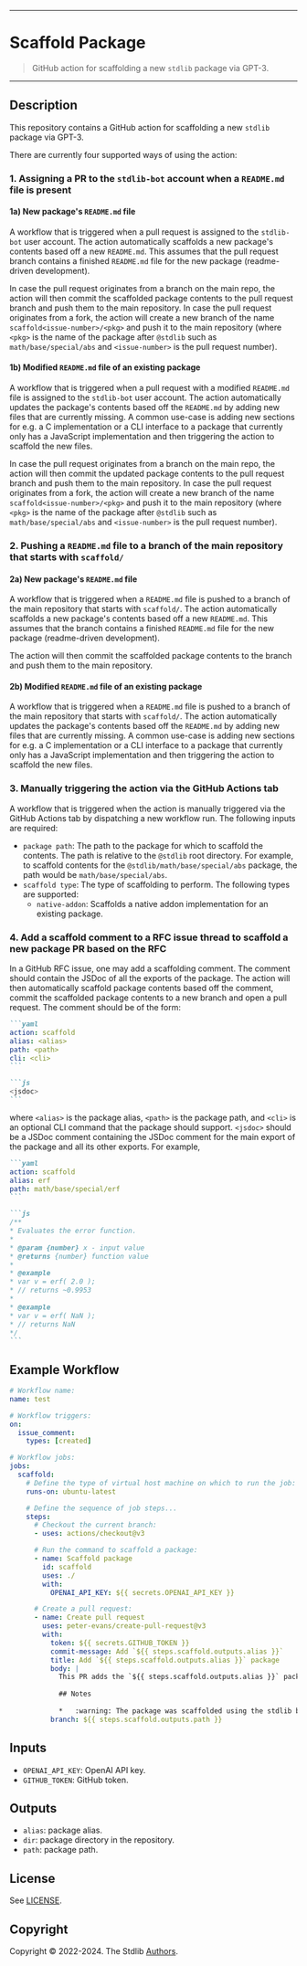 <!--

@license Apache-2.0

Copyright (c) 2022 The Stdlib Authors.

Licensed under the Apache License, Version 2.0 (the "License");
you may not use this file except in compliance with the License.
You may obtain a copy of the License at

   http://www.apache.org/licenses/LICENSE-2.0

Unless required by applicable law or agreed to in writing, software
distributed under the License is distributed on an "AS IS" BASIS,
WITHOUT WARRANTIES OR CONDITIONS OF ANY KIND, either express or implied.
See the License for the specific language governing permissions and
limitations under the License.

-->

---

# Scaffold Package

> GitHub action for scaffolding a new `stdlib` package via GPT-3.

---

## Description

This repository contains a GitHub action for scaffolding a new `stdlib` package via GPT-3. 

There are currently four supported ways of using the action:

### 1. Assigning a PR to the `stdlib-bot` account when a `README.md` file is present

#### 1a) New package's `README.md` file

A workflow that is triggered when a pull request is assigned to the `stdlib-bot` user account. The action automatically scaffolds a new package's contents based off a new `README.md`. This assumes that the pull request branch contains a finished `README.md` file for the new package (readme-driven development). 

In case the pull request originates from a branch on the main repo, the action will then commit the scaffolded package contents to the pull request branch and push them to the main repository. In case the pull request originates from a fork, the action will create a new branch of the name `scaffold<issue-number>/<pkg>` and push it to the main repository (where `<pkg>` is the name of the package after `@stdlib` such as `math/base/special/abs` and `<issue-number>` is the pull request number). 

#### 1b) Modified `README.md` file of an existing package

A workflow that is triggered when a pull request with a modified `README.md` file is assigned to the `stdlib-bot` user account. The action automatically updates the package's contents based off the `README.md` by adding new files that are currently missing. A common use-case is adding new sections for e.g. a C implementation or a CLI interface to a package that currently only has a JavaScript implementation and then triggering the action to scaffold the new files. 

In case the pull request originates from a branch on the main repo, the action will then commit the updated package contents to the pull request branch and push them to the main repository. In case the pull request originates from a fork, the action will create a new branch of the name `scaffold<issue-number>/<pkg>` and push it to the main repository (where `<pkg>` is the name of the package after `@stdlib` such as `math/base/special/abs` and `<issue-number>` is the pull request number).

### 2. Pushing a `README.md` file to a branch of the main repository that starts with `scaffold/` 

#### 2a) New package's `README.md` file

A workflow that is triggered when a `README.md` file is pushed to a branch of the main repository that starts with `scaffold/`. The action automatically scaffolds a new package's contents based off a new `README.md`. This assumes that the branch contains a finished `README.md` file for the new package (readme-driven development).

The action will then commit the scaffolded package contents to the branch and push them to the main repository.

#### 2b) Modified `README.md` file of an existing package

A workflow that is triggered when a `README.md` file is pushed to a branch of the main repository that starts with `scaffold/`. The action automatically updates the package's contents based off the `README.md` by adding new files that are currently missing. A common use-case is adding new sections for e.g. a C implementation or a CLI interface to a package that currently only has a JavaScript implementation and then triggering the action to scaffold the new files.

### 3. Manually triggering the action via the GitHub Actions tab 

A workflow that is triggered when the action is manually triggered via the GitHub Actions tab by dispatching a new workflow run. The following inputs are required:

-   `package path`: The path to the package for which to scaffold the contents. The path is relative to the `@stdlib` root directory. For example, to scaffold contents for the `@stdlib/math/base/special/abs` package, the path would be `math/base/special/abs`.
-   `scaffold type`: The type of scaffolding to perform. The following types are supported:
    -   `native-addon`: Scaffolds a native addon implementation for an existing package.

### 4. Add a scaffold comment to a RFC issue thread to scaffold a new package PR based on the RFC

In a GitHub RFC issue, one may add a scaffolding comment. The comment should contain the JSDoc of all the exports of the package. The action will then automatically scaffold  package contents based off the comment, commit the scaffolded package contents to a new branch and open a pull request. The comment should be of the form:

````md
```yaml
action: scaffold
alias: <alias>
path: <path>
cli: <cli>
```

```js
<jsdoc>
```
````

where `<alias>` is the package alias, `<path>` is the package path, and `<cli>` is an optional CLI command that the package should support. `<jsdoc>` should be a JSDoc comment containing the JSDoc comment for the main export of the package and all its other exports. For example,

````md
```yaml
action: scaffold
alias: erf
path: math/base/special/erf
```

```js
/**
* Evaluates the error function.
* 
* @param {number} x - input value
* @returns {number} function value
* 
* @example
* var v = erf( 2.0 );
* // returns ~0.9953
*
* @example
* var v = erf( NaN );
* // returns NaN
*/
```
````

## Example Workflow

```yml
# Workflow name:
name: test

# Workflow triggers:
on:
  issue_comment:
    types: [created]

# Workflow jobs:
jobs:
  scaffold:
    # Define the type of virtual host machine on which to run the job:
    runs-on: ubuntu-latest

    # Define the sequence of job steps...
    steps:
      # Checkout the current branch:
      - uses: actions/checkout@v3

      # Run the command to scaffold a package:
      - name: Scaffold package
        id: scaffold
        uses: ./
        with:
          OPENAI_API_KEY: ${{ secrets.OPENAI_API_KEY }}

      # Create a pull request:
      - name: Create pull request
        uses: peter-evans/create-pull-request@v3
        with:
          token: ${{ secrets.GITHUB_TOKEN }}
          commit-message: Add `${{ steps.scaffold.outputs.alias }}`
          title: Add `${{ steps.scaffold.outputs.alias }}` package
          body: |
            This PR adds the `${{ steps.scaffold.outputs.alias }}` package.
            
            ## Notes
            
            *   :warning: The package was scaffolded using the stdlib bot, which uses AI to generate package content. The generated content is not guaranteed to be correct, and will require manual review and editing. :warning:
          branch: ${{ steps.scaffold.outputs.path }}
```

## Inputs

-   `OPENAI_API_KEY`: OpenAI API key.
-   `GITHUB_TOKEN`: GitHub token.

## Outputs

-   `alias`: package alias.
-   `dir`: package directory in the repository.
-   `path`: package path.

## License

See [LICENSE][stdlib-license].


## Copyright

Copyright &copy; 2022-2024. The Stdlib [Authors][stdlib-authors].

<!-- Section for all links. Make sure to keep an empty line after the `section` element and another before the `/section` close. -->

<section class="links">

[stdlib]: https://github.com/stdlib-js/stdlib

[stdlib-authors]: https://github.com/stdlib-js/stdlib/graphs/contributors

[stdlib-license]: https://raw.githubusercontent.com/stdlib-js/assign-issue-on-label-action/master/LICENSE

</section>

<!-- /.links -->
